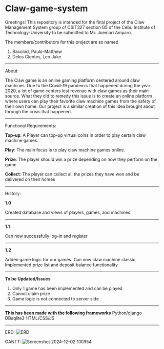 # Claw-game-system
Greetings! This repository is intended for the final project of the Claw Management System group of CSIT327 section G5 of the Cebu Institute of Technology-University to be submitted to Mr. Joemari Amparo.

The members/contributors for this project are so named
1. Bacolod, Paulo-Matthew
2. Delos Cientos, Leo Jake

------------------------------------------------------------------------------------------

About: 

The Claw game is an online gaming platform centered around claw machines. Due to the Covid-19 pandemic that happened during the year 2020, a lot of game centers lost revenue with claw games as their main source. What they did to remedy this issue is to create an online platform where users can play their favorite claw machine games from the safety of their own home. Our project is a similar creation of this idea brought about through the crisis that happened.

------------------------------------------------------------------------------------------

Functional Requirements:

**Top-up**: A Player can top-up virtual coins in order to play certain claw machine games.

**Play**: The main focus is to play claw machine games online.

**Prize**: The player should win a prize depending on how they perform on the game

**Collect**: The player can collect all the prizes they have won and be delivered on their homes

------------------------------------------------------------------------------------------

History:  

**1.0**

Created database and views of players, games, and machines

------------------------------------------------------------------------------------------

**1.1**

Can now successfully log-in and register 

------------------------------------------------------------------------------------------

**1.2**

Added game logic for our games. Can now claw machine classic
Implemented prize list and deposit balance functionality

------------------------------------------------------------------------------------------


**To be Updated/Issues**

1. Only 1 game has been implemented and can be played
2. Cannot claim prize
3. Game logic is not connected to server side

------------------------------------------------------------------------------------------

**This has been made with the following frameworks**
Python/django
DBsqlite3
HTML/CSS/JS

------------------------------------------------------------------------------------------

ERD: ![ERD](https://github.com/user-attachments/assets/53e33678-ae6b-4fc0-8166-6adea5e507f5)

GANTT: ![Screenshot 2024-12-02 100954](https://github.com/user-attachments/assets/30669da4-a67c-48fd-b2c6-f90cdff63027)

